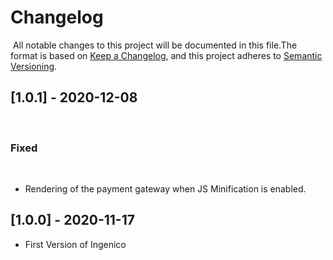 # Changelog
​
All notable changes to this project will be documented in this file.
​
The format is based on [Keep a Changelog](https://keepachangelog.com/en/1.0.0/),
and this project adheres to [Semantic Versioning](https://semver.org/spec/v2.0.0.html).
​
## [1.0.1] - 2020-12-08
​
### Fixed
​
- Rendering of the payment gateway when JS Minification is enabled.
​
## [1.0.0] - 2020-11-17

- First Version of Ingenico

